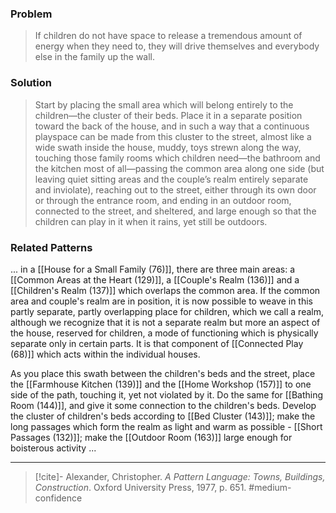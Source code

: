 ### Problem
>If children do not have space to release a tremendous amount of energy when they need to, they will drive themselves and everybody else in the family up the wall.

### Solution
>Start by placing the small area which will belong entirely to the children—the cluster of their beds. Place it in a separate position toward the back of the house, and in such a way that a continuous playspace can be made from this cluster to the street, almost like a wide swath inside the house, muddy, toys strewn along the way, touching those family rooms which children need—the bathroom and the kitchen most of all—passing the common area along one side (but leaving quiet sitting areas and the couple’s realm entirely separate and inviolate), reaching out to the street, either through its own door or through the entrance room, and ending in an outdoor room, connected to the street, and sheltered, and large enough so that the children can play in it when it rains, yet still be outdoors.

### Related Patterns
... in a [[House for a Small Family (76)]], there are three main areas: a [[Common Areas at the Heart (129)]], a [[Couple's Realm (136)]] and a [[Children's Realm (137)]] which overlaps the common area. If the common area and couple's realm are in position, it is now possible to weave in this partly separate, partly overlapping place for children, which we call a realm, although we recognize that it is not a separate realm but more an aspect of the house, reserved for children, a mode of functioning which is physically separate only in certain parts. It is that component of [[Connected Play (68)]] which acts within the individual houses.

As you place this swath between the children's beds and the street, place the [[Farmhouse Kitchen (139)]] and the [[Home Workshop (157)]] to one side of the path, touching it, yet not violated by it. Do the same for [[Bathing Room (144)]], and give it some connection to the children's beds. Develop the cluster of children's beds according to [[Bed Cluster (143)]]; make the long passages which form the realm as light and warm as possible - [[Short Passages (132)]]; make the [[Outdoor Room (163)]] large enough for boisterous activity ...

---

> [!cite]- Alexander, Christopher. _A Pattern Language: Towns, Buildings, Construction_. Oxford University Press, 1977, p. 651.
> #medium-confidence 